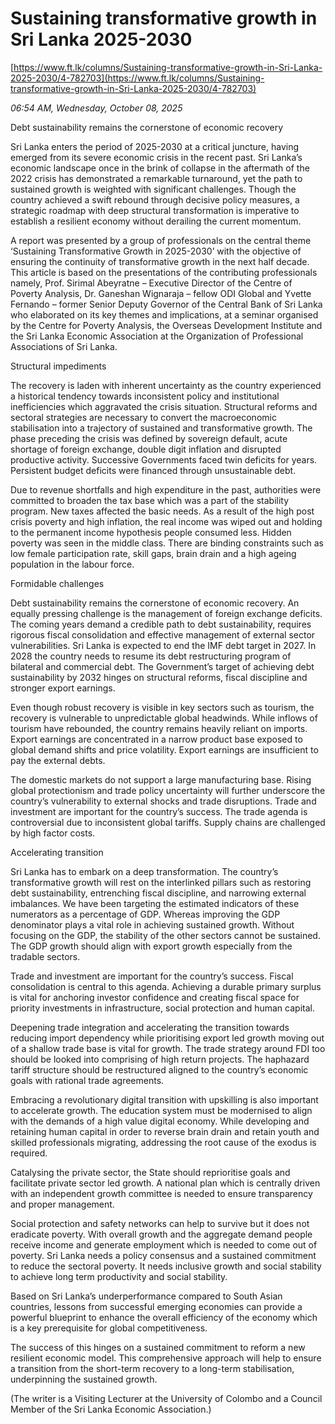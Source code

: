 # Sustaining transformative growth in Sri Lanka 2025-2030

[https://www.ft.lk/columns/Sustaining-transformative-growth-in-Sri-Lanka-2025-2030/4-782703](https://www.ft.lk/columns/Sustaining-transformative-growth-in-Sri-Lanka-2025-2030/4-782703)

*06:54 AM, Wednesday, October 08, 2025*

Debt sustainability remains the cornerstone of economic recovery

Sri Lanka enters the period of 2025-2030 at a critical juncture, having emerged from its severe economic crisis in the recent past. Sri Lanka’s economic landscape once in the brink of collapse in the aftermath of the 2022 crisis has demonstrated a remarkable turnaround, yet the path to sustained growth is weighted with significant challenges. Though the country achieved a swift rebound through decisive policy measures, a strategic roadmap with deep structural transformation is imperative to establish a resilient economy without derailing the current momentum.

A report was presented by a group of professionals on the central theme ‘Sustaining Transformative Growth in 2025-2030’ with the objective of ensuring the continuity of transformative growth in the next half decade. This article is based on the presentations of the contributing professionals namely, Prof. Sirimal Abeyratne – Executive Director of the Centre of Poverty Analysis, Dr. Ganeshan Wignaraja – fellow ODI Global and Yvette Fernando – former Senior Deputy Governor of the Central Bank of Sri Lanka who elaborated on its key themes and implications, at a seminar organised by the Centre for Poverty Analysis, the Overseas Development Institute and the Sri Lanka Economic Association at the Organization of Professional Associations of Sri Lanka.

Structural impediments

The recovery is laden with inherent uncertainty as the country experienced a historical tendency towards inconsistent policy and institutional inefficiencies which aggravated the crisis situation. Structural reforms and sectoral strategies are necessary to convert the macroeconomic stabilisation into a trajectory of sustained and transformative growth. The phase preceding the crisis was defined by sovereign default, acute shortage of foreign exchange, double digit inflation and disrupted productive activity. Successive Governments faced twin deficits for years. Persistent budget deficits were financed through unsustainable debt.

Due to revenue shortfalls and high expenditure in the past, authorities were committed to broaden the tax base which was a part of the stability program. New taxes affected the basic needs. As a result of the high post crisis poverty and high inflation, the real income was wiped out and holding to the permanent income hypothesis people consumed less. Hidden poverty was seen in the middle class. There are binding constraints such as low female participation rate, skill gaps, brain drain and a high ageing population in the labour force.

Formidable challenges

Debt sustainability remains the cornerstone of economic recovery. An equally pressing challenge is the management of foreign exchange deficits. The coming years demand a credible path to debt sustainability, requires rigorous fiscal consolidation and effective management of external sector vulnerabilities. Sri Lanka is expected to end the IMF debt target in 2027. In 2028 the country needs to resume its debt restructuring program of bilateral and commercial debt. The Government’s target of achieving debt sustainability by 2032 hinges on structural reforms, fiscal discipline and stronger export earnings.

Even though robust recovery is visible in key sectors such as tourism, the recovery is vulnerable to unpredictable global headwinds. While inflows of tourism have rebounded, the country remains heavily reliant on imports. Export earnings are concentrated in a narrow product base exposed to global demand shifts and price volatility. Export earnings are insufficient to pay the external debts.

The domestic markets do not support a large manufacturing base. Rising global protectionism and trade policy uncertainty will further underscore the country’s vulnerability to external shocks and trade disruptions. Trade and investment are important for the country’s success. The trade agenda is controversial due to inconsistent global tariffs. Supply chains are challenged by high factor costs.

Accelerating transition

Sri Lanka has to embark on a deep transformation. The country’s transformative growth will rest on the interlinked pillars such as restoring debt sustainability, entrenching fiscal discipline, and narrowing external imbalances. We have been targeting the estimated indicators of these numerators as a percentage of GDP. Whereas improving the GDP denominator plays a vital role in achieving sustained growth. Without focusing on the GDP, the stability of the other sectors cannot be sustained. The GDP growth should align with export growth especially from the tradable sectors.

Trade and investment are important for the country’s success. Fiscal consolidation is central to this agenda. Achieving a durable primary surplus is vital for anchoring investor confidence and creating fiscal space for priority investments in infrastructure, social protection and human capital.

Deepening trade integration and accelerating the transition towards reducing import dependency while prioritising export led growth moving out of a shallow trade base is vital for growth. The trade strategy around FDI too should be looked into comprising of high return projects. The haphazard tariff structure should be restructured aligned to the country’s economic goals with rational trade agreements.

Embracing a revolutionary digital transition with upskilling is also important to accelerate growth. The education system must be modernised to align with the demands of a high value digital economy. While developing and retaining human capital in order to reverse brain drain and retain youth and skilled professionals migrating, addressing the root cause of the exodus is required.

Catalysing the private sector, the State should reprioritise goals and facilitate private sector led growth. A national plan which is centrally driven with an independent growth committee is needed to ensure transparency and proper management.

Social protection and safety networks can help to survive but it does not eradicate poverty. With overall growth and the aggregate demand people receive income and generate employment which is needed to come out of poverty. Sri Lanka needs a policy consensus and a sustained commitment to reduce the sectoral poverty. It needs inclusive growth and social stability to achieve long term productivity and social stability.

Based on Sri Lanka’s underperformance compared to South Asian countries, lessons from successful emerging economies can provide a powerful blueprint to enhance the overall efficiency of the economy which is a key prerequisite for global competitiveness.

The success of this hinges on a sustained commitment to reform a new resilient economic model. This comprehensive approach will help to ensure a transition from the short-term recovery to a long-term stabilisation, underpinning the sustained growth.

(The writer is a Visiting Lecturer at the University of Colombo and a Council Member of the Sri Lanka Economic Association.)

